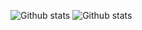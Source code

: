 ![Github stats](https://github-readme-stats.vercel.app/api?username=AlbertHambardzumyan&show_icons=true&count_private=true&hide_title=true)
![Github stats](https://github-readme-stats.vercel.app/api/top-langs/?username=AlbertHambardzumyan&hide=CSS,HTML,M&hide_title=true&layout=compact)

